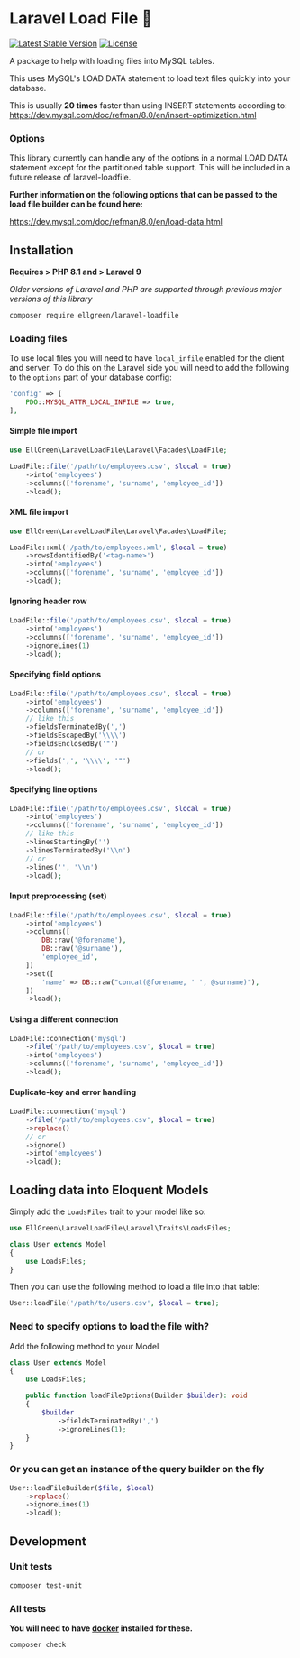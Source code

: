 # Laravel Load File 💽

[![Latest Stable Version](https://poser.pugx.org/ellgreen/laravel-loadfile/v)](//packagist.org/packages/ellgreen/laravel-loadfile)
[![License](https://poser.pugx.org/ellgreen/laravel-loadfile/license)](//packagist.org/packages/ellgreen/laravel-loadfile)

A package to help with loading files into MySQL tables.

This uses MySQL's LOAD DATA statement to load text files quickly into your database.

This is usually **20 times** faster than using INSERT statements according to:
https://dev.mysql.com/doc/refman/8.0/en/insert-optimization.html

### Options

This library currently can handle any of the options in a normal
LOAD DATA statement except for the partitioned table support. This will
be included in a future release of laravel-loadfile.

**Further information on the following options that can be passed to the
load file builder can be found here:**

https://dev.mysql.com/doc/refman/8.0/en/load-data.html

## Installation

**Requires > PHP 8.1 and > Laravel 9**

*Older versions of Laravel and PHP are supported through previous major versions of this library*

```bash
composer require ellgreen/laravel-loadfile
```

### Loading files

To use local files you will need to have `local_infile` enabled for
the client and server. To do this on the Laravel side you will need
to add the following to the `options` part of your database config:
```php
'config' => [
    PDO::MYSQL_ATTR_LOCAL_INFILE => true,
],
```

#### Simple file import

```php
use EllGreen\LaravelLoadFile\Laravel\Facades\LoadFile;

LoadFile::file('/path/to/employees.csv', $local = true)
    ->into('employees')
    ->columns(['forename', 'surname', 'employee_id'])
    ->load();
```

#### XML file import

```php
use EllGreen\LaravelLoadFile\Laravel\Facades\LoadFile;

LoadFile::xml('/path/to/employees.xml', $local = true)
    ->rowsIdentifiedBy('<tag-name>')
    ->into('employees')
    ->columns(['forename', 'surname', 'employee_id'])
    ->load();
```

#### Ignoring header row

```php
LoadFile::file('/path/to/employees.csv', $local = true)
    ->into('employees')
    ->columns(['forename', 'surname', 'employee_id'])
    ->ignoreLines(1)
    ->load();
```

#### Specifying field options

```php
LoadFile::file('/path/to/employees.csv', $local = true)
    ->into('employees')
    ->columns(['forename', 'surname', 'employee_id'])
    // like this
    ->fieldsTerminatedBy(',')
    ->fieldsEscapedBy('\\\\')
    ->fieldsEnclosedBy('"')
    // or
    ->fields(',', '\\\\', '"')
    ->load();
```

#### Specifying line options

```php
LoadFile::file('/path/to/employees.csv', $local = true)
    ->into('employees')
    ->columns(['forename', 'surname', 'employee_id'])
    // like this
    ->linesStartingBy('')
    ->linesTerminatedBy('\\n')
    // or
    ->lines('', '\\n')
    ->load();
```

#### Input preprocessing (set)

```php
LoadFile::file('/path/to/employees.csv', $local = true)
    ->into('employees')
    ->columns([
        DB::raw('@forename'),
        DB::raw('@surname'),
        'employee_id',
    ])
    ->set([
        'name' => DB::raw("concat(@forename, ' ', @surname)"),
    ])
    ->load();
```

#### Using a different connection

```php
LoadFile::connection('mysql')
    ->file('/path/to/employees.csv', $local = true)
    ->into('employees')
    ->columns(['forename', 'surname', 'employee_id'])
    ->load();
```

#### Duplicate-key and error handling

```php
LoadFile::connection('mysql')
    ->file('/path/to/employees.csv', $local = true)
    ->replace()
    // or
    ->ignore()
    ->into('employees')
    ->load();
```


## Loading data into Eloquent Models

Simply add the `LoadsFiles` trait to your model like so:

```php
use EllGreen\LaravelLoadFile\Laravel\Traits\LoadsFiles;

class User extends Model
{
    use LoadsFiles;
}
```

Then you can use the following method to load a file into that table:

```php
User::loadFile('/path/to/users.csv', $local = true);
```

### Need to specify options to load the file with?

Add the following method to your Model

```php
class User extends Model
{
    use LoadsFiles;

    public function loadFileOptions(Builder $builder): void
    {
        $builder
            ->fieldsTerminatedBy(',')
            ->ignoreLines(1);
    }
}
```

### Or you can get an instance of the query builder on the fly

```php
User::loadFileBuilder($file, $local)
    ->replace()
    ->ignoreLines(1)
    ->load();
```

## Development

### Unit tests

```bash
composer test-unit
```

### All tests

**You will need to have [docker](https://www.docker.com/) installed for these.**

```bash
composer check
```
